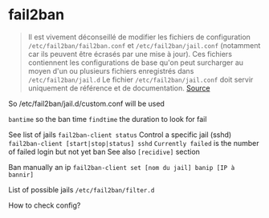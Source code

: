 # fail2ban

> Il est vivement déconseillé de modifier
> les fichiers de configuration `/etc/fail2ban/fail2ban.conf`
> et `/etc/fail2ban/jail.conf`
> (notamment car ils peuvent être écrasés par une mise à jour).
> Ces fichiers contiennent les configurations de base
> qu'on peut surcharger au moyen d'un ou plusieurs fichiers enregistrés dans `/etc/fail2ban/jail.d`
> Le fichier `/etc/fail2ban/jail.conf` doit servir uniquement de référence et de documentation.
[Source](https://doc.ubuntu-fr.org/fail2ban#configuration)

So /etc/fail2ban/jail.d/custom.conf will be used

`bantime` so the ban time
`findtime` the duration to look for fail

See list of jails
`fail2ban-client status`
Control a specific jail (sshd)
`fail2ban-client [start|stop|status] sshd`
`Currently failed` is the number of failed login but not yet ban
See also `[recidive]` section

Ban manually an ip
`fail2ban-client set [nom du jail] banip [IP à bannir]`

List of possible jails
`/etc/fail2ban/filter.d`

How to check config?
